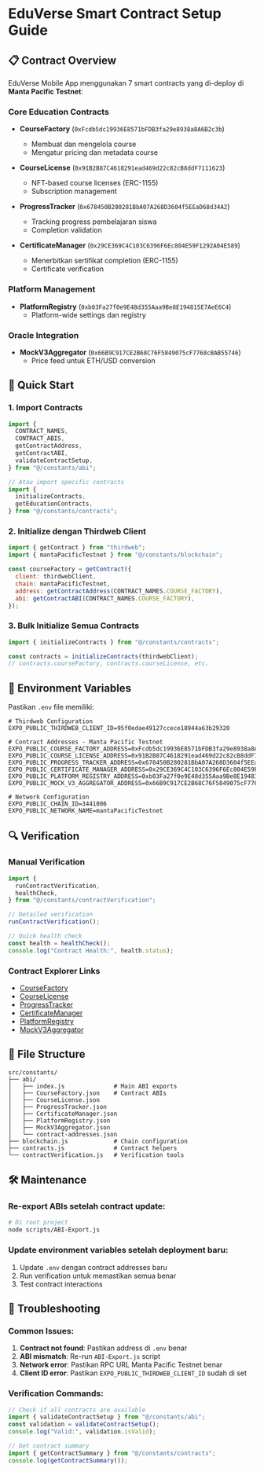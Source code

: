# EduVerse Smart Contract Setup Guide

## 📋 Contract Overview

EduVerse Mobile App menggunakan 7 smart contracts yang di-deploy di **Manta Pacific Testnet**:

### Core Education Contracts

- **CourseFactory** (`0xFcdb5dc19936E8571bFDB3fa29e8938a8A6B2c3b`)

  - Membuat dan mengelola course
  - Mengatur pricing dan metadata course

- **CourseLicense** (`0x91B2B87C4618291ead469d22c82cB8ddF7111623`)

  - NFT-based course licenses (ERC-1155)
  - Subscription management

- **ProgressTracker** (`0x678450B280281BbA07A268D3604f5EEaD68d34A2`)

  - Tracking progress pembelajaran siswa
  - Completion validation

- **CertificateManager** (`0x29CE369C4C103C6396F6Ec804E59F1292A04E589`)
  - Menerbitkan sertifikat completion (ERC-1155)
  - Certificate verification

### Platform Management

- **PlatformRegistry** (`0xb03Fa27f0e9E48d355Aaa9Be8E194815E7AeE6C4`)
  - Platform-wide settings dan registry

### Oracle Integration

- **MockV3Aggregator** (`0x66B9C917CE2B68C76F5849075cF7768cBAB55746`)
  - Price feed untuk ETH/USD conversion

## 🚀 Quick Start

### 1. Import Contracts

```javascript
import {
  CONTRACT_NAMES,
  CONTRACT_ABIS,
  getContractAddress,
  getContractABI,
  validateContractSetup,
} from "@/constants/abi";

// Atau import specific contracts
import {
  initializeContracts,
  getEducationContracts,
} from "@/constants/contracts";
```

### 2. Initialize dengan Thirdweb Client

```javascript
import { getContract } from "thirdweb";
import { mantaPacificTestnet } from "@/constants/blockchain";

const courseFactory = getContract({
  client: thirdwebClient,
  chain: mantaPacificTestnet,
  address: getContractAddress(CONTRACT_NAMES.COURSE_FACTORY),
  abi: getContractABI(CONTRACT_NAMES.COURSE_FACTORY),
});
```

### 3. Bulk Initialize Semua Contracts

```javascript
import { initializeContracts } from "@/constants/contracts";

const contracts = initializeContracts(thirdwebClient);
// contracts.courseFactory, contracts.courseLicense, etc.
```

## 🔧 Environment Variables

Pastikan `.env` file memiliki:

```env
# Thirdweb Configuration
EXPO_PUBLIC_THIRDWEB_CLIENT_ID=95f0edae49127ccece18944a63b29320

# Contract Addresses - Manta Pacific Testnet
EXPO_PUBLIC_COURSE_FACTORY_ADDRESS=0xFcdb5dc19936E8571bFDB3fa29e8938a8A6B2c3b
EXPO_PUBLIC_COURSE_LICENSE_ADDRESS=0x91B2B87C4618291ead469d22c82cB8ddF7111623
EXPO_PUBLIC_PROGRESS_TRACKER_ADDRESS=0x678450B280281BbA07A268D3604f5EEaD68d34A2
EXPO_PUBLIC_CERTIFICATE_MANAGER_ADDRESS=0x29CE369C4C103C6396F6Ec804E59F1292A04E589
EXPO_PUBLIC_PLATFORM_REGISTRY_ADDRESS=0xb03Fa27f0e9E48d355Aaa9Be8E194815E7AeE6C4
EXPO_PUBLIC_MOCK_V3_AGGREGATOR_ADDRESS=0x66B9C917CE2B68C76F5849075cF7768cBAB55746

# Network Configuration
EXPO_PUBLIC_CHAIN_ID=3441006
EXPO_PUBLIC_NETWORK_NAME=mantaPacificTestnet
```

## 🔍 Verification

### Manual Verification

```javascript
import {
  runContractVerification,
  healthCheck,
} from "@/constants/contractVerification";

// Detailed verification
runContractVerification();

// Quick health check
const health = healthCheck();
console.log("Contract Health:", health.status);
```

### Contract Explorer Links

- [CourseFactory](https://pacific-explorer.sepolia-testnet.manta.network/address/0xFcdb5dc19936E8571bFDB3fa29e8938a8A6B2c3b)
- [CourseLicense](https://pacific-explorer.sepolia-testnet.manta.network/address/0x91B2B87C4618291ead469d22c82cB8ddF7111623)
- [ProgressTracker](https://pacific-explorer.sepolia-testnet.manta.network/address/0x678450B280281BbA07A268D3604f5EEaD68d34A2)
- [CertificateManager](https://pacific-explorer.sepolia-testnet.manta.network/address/0x29CE369C4C103C6396F6Ec804E59F1292A04E589)
- [PlatformRegistry](https://pacific-explorer.sepolia-testnet.manta.network/address/0xb03Fa27f0e9E48d355Aaa9Be8E194815E7AeE6C4)
- [MockV3Aggregator](https://pacific-explorer.sepolia-testnet.manta.network/address/0x66B9C917CE2B68C76F5849075cF7768cBAB55746)

## 📁 File Structure

```
src/constants/
├── abi/
│   ├── index.js              # Main ABI exports
│   ├── CourseFactory.json    # Contract ABIs
│   ├── CourseLicense.json
│   ├── ProgressTracker.json
│   ├── CertificateManager.json
│   ├── PlatformRegistry.json
│   ├── MockV3Aggregator.json
│   └── contract-addresses.json
├── blockchain.js             # Chain configuration
├── contracts.js              # Contract helpers
└── contractVerification.js   # Verification tools
```

## 🛠 Maintenance

### Re-export ABIs setelah contract update:

```bash
# Di root project
node scripts/ABI-Export.js
```

### Update environment variables setelah deployment baru:

1. Update `.env` dengan contract addresses baru
2. Run verification untuk memastikan semua benar
3. Test contract interactions

## 🚨 Troubleshooting

### Common Issues:

1. **Contract not found**: Pastikan address di `.env` benar
2. **ABI mismatch**: Re-run `ABI-Export.js` script
3. **Network error**: Pastikan RPC URL Manta Pacific Testnet benar
4. **Client ID error**: Pastikan `EXPO_PUBLIC_THIRDWEB_CLIENT_ID` sudah di set

### Verification Commands:

```javascript
// Check if all contracts are available
import { validateContractSetup } from "@/constants/abi";
const validation = validateContractSetup();
console.log("Valid:", validation.isValid);

// Get contract summary
import { getContractSummary } from "@/constants/contracts";
console.log(getContractSummary());
```
